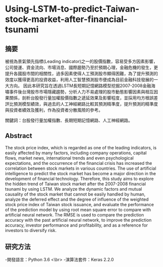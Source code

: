 # Using-LSTM-to-predict-Taiwan-stock-market-after-financial-tsunami


## 摘要

被視為景氣領先指標(Leading indicator)之一的股價指數，容易受多方因素影響，公司營運、資金流向、市場消息、國際趨勢乃至於預期心理，金融危機的發生，更提升各國股市間的相關性，過多因素使得人工預測股市顯得困難，為了提升預測的效度以獲得更高的投資收益，利用人工智慧預測股市便成為目前金融科技發展的一大方向。
因此本研究旨在透過LSTM長短期記憶網路模型挖掘2007-2008金融海嘯事件後台灣股市市場隱藏趨勢，分析人力不易處理的股市動態影響因素與相互因果關係，剖析台股發行量加權股價指數之遞延效果及影響程度，並採用均方根誤差評比預測模型績效，與過去的人工神經網路比較其預測精準度，提升預測的精準度與投資者績效及獲利，作為投資者分散風險的參考。

關鍵詞：台股發行量加權指數、長期短期記憶網路、人工神經網路。


## Abstract

The stock price index, which is regarded as one of the leading indicators, is easily affected by many factors, including company operations, capital flows, market news, international trends and even psychological expectations, and the occurrence of the financial crisis has increased the correlation between stock markets in various countries. The use of artificial intelligence to predict the stock market has become a major direction in the development of financial technology.
Therefore, this study aims to explore the hidden trend of Taiwan stock market after the 2007-2008 financial tsunami by using LSTM. We analyze the dynamic factors and mutual causality of the stock market that cannot be easily handled by human, analyze the deferred effect and the degree of influence of the weighted stock price index of Taiwan stock issuance, and evaluate the performance of the prediction model by using root mean square error to compare with artificial neural network. The RMSE is used to compare the prediction accuracy with the past artificial neural network, to improve the prediction accuracy, investor performance and profitability, and as a reference for investors to diversify risk.


## 研究方法
-開發語言：Python 3.6 <\br>
-演算法套件：Keras 2.2.0





